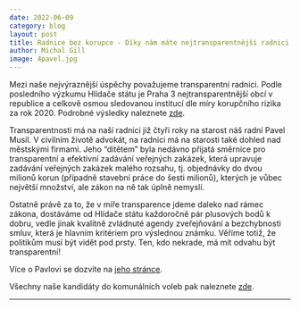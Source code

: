 ```yaml
---
date: 2022-06-09
category: blog
layout: post
title: Radnice bez korupce - Díky nám máte nejtransparentnější radnici v republice
author: Michal Gill
image: 4pavel.jpg
---
```


Mezi naše nejvýraznější úspěchy považujeme transparentní radnici. Podle posledního výzkumu Hlídače státu je Praha 3 nejtransparentnější obcí v republice a celkově osmou sledovanou institucí dle míry korupčního rizika za rok 2020. Podrobné výsledky naleznete [zde](https://www.hlidacstatu.cz/kindex/zebricek/nejlepsi).

Transparentnosti má na naší radnici již čtyři roky na starost náš radní Pavel Musil. V civilním životě advokát, na radnici má na starosti také dohled nad městskými firmami. Jeho “dítětem” byla nedávno přijatá směrnice pro transparentní a efektivní zadávání veřejných zakázek, která upravuje zadávání veřejných zakázek malého rozsahu, tj. objednávky do dvou milionů korun (případně stavební práce do šesti milionů), kterých je vůbec největší množství, ale zákon na ně tak úplně nemyslí.

Ostatně právě za to, že v míře transparence jdeme daleko nad rámec zákona, dostáváme od Hlídače státu každoročně pár plusových bodů k dobru, vedle jinak kvalitně zvládnuté agendy zveřejňování a bezchybnosti smluv, která je hlavním kritériem pro výslednou známku. Věříme totiž, že politikům musí být vidět pod prsty. Ten, kdo nekrade, má mít odvahu být transparentní!

Více o Pavlovi se dozvíte na [jeho stránce](https://praha3.pirati.cz/lide/pavel-musil/).

Všechny naše kandidáty do komunálních voleb pak naleznete [zde](https://praha3.pirati.cz/volby2022/).

- - -

